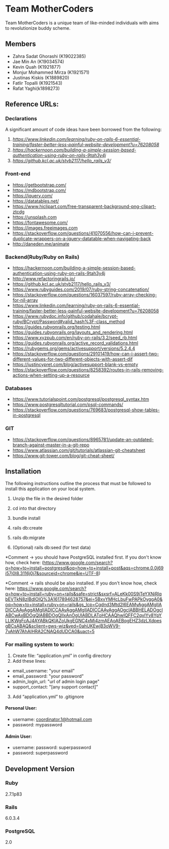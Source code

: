 # Team MotherCoders 

Team MotherCoders is a unique team of like-minded individuals with aims to revolutionize buddy scheme. 


## Members
  - Zahra Sadat Ghorashi (K19022385)  
  - Jae Min An (K19034574) 
  - Kevin Quah (K1921877)
  - Monjur Mohammed Mirza (K1921571)
  - Justinas Kiskis (K1889820)
  - Fatlir Topalli (K1921543)
  - Rafat Yaghi(k1898273) 



  
## Reference URLs:  

### Declarations

A significant amount of code ideas have been borrowed from the following: 
1. *https://www.linkedin.com/learning/ruby-on-rails-6-essential-training/faster-better-less-painful-website-development?u=76208058*
2. *https://hackernoon.com/building-a-simple-session-based-authentication-using-ruby-on-rails-9tah3y4j*
3. *https://github.kcl.ac.uk/stvb2117/hello_rails_v3/*


### Front-end  
- https://getbootstrap.com/  
- https://mdbootstrap.com/  
- https://jquery.com/  
- https://datatables.net/  
- https://www.hiclipart.com/free-transparent-background-png-clipart-ztcdg  
- https://unsplash.com  
- https://fontawesome.com/
- https://images.freeimages.com
- https://stackoverflow.com/questions/41070556/how-can-i-prevent-duplicate-wrappers-on-a-jquery-datatable-when-navigating-back
- http://daneden.me/animate
  
### Backend(Ruby/Ruby on Rails)  
- https://hackernoon.com/building-a-simple-session-based-authentication-using-ruby-on-rails-9tah3y4j  
- http://www.refactoringrails.io/  
- https://github.kcl.ac.uk/stvb2117/hello_rails_v3/  
- https://www.rubyguides.com/2019/07/ruby-string-concatenation/  
- https://stackoverflow.com/questions/16037597/ruby-array-checking-for-nil-array  
- https://www.linkedin.com/learning/ruby-on-rails-6-essential-training/faster-better-less-painful-website-development?u=76208058  
- https://www.rubydoc.info/github/codahale/bcrypt-ruby/BCrypt/Password#valid_hash%3F-class_method  
- https://guides.rubyonrails.org/testing.html  
- https://guides.rubyonrails.org/layouts_and_rendering.html  
- https://www.xyzpub.com/en/ruby-on-rails/3.2/seed_rb.html  
- https://guides.rubyonrails.org/active_record_validations.html  
- https://rubygems.org/gems/activesupport/versions/5.2.4.4  
- https://stackoverflow.com/questions/29101419/how-can-i-assert-two-different-values-for-two-different-objects-with-assert-dif
- https://justincypret.com/blog/activesupport-blank-vs-empty  
- https://stackoverflow.com/questions/8258392/routes-in-rails-removing-actions-when-setting-up-a-resource
  
### Databases  
- https://www.tutorialspoint.com/postgresql/postgresql_syntax.htm  
- https://www.postgresqltutorial.com/psql-commands/  
- https://stackoverflow.com/questions/769683/postgresql-show-tables-in-postgresql  

### GIT
- https://stackoverflow.com/questions/8965781/update-an-outdated-branch-against-master-in-a-git-repo
- https://www.atlassian.com/git/tutorials/atlassian-git-cheatsheet
- https://www.git-tower.com/blog/git-cheat-sheet/


## Installation

The following instructions outline the process that must be followed to install this application on your local system.

1. Unzip the file in the desired folder

2. cd into that directory

3. bundle install

4. rails db:create

5. rails db:migrate

6. (Optional) rails db:seed (for test data)

*Comment -> you should have PostgreSQL installed first. If you don't know how, check here: (https://www.google.com/search?q=how+to+install+postgresql&oq=how+to+install+post&aqs=chrome.0.0j69i57j0l8.3116j0j7&sourceid=chrome&ie=UTF-8)

*Comment -> rails should be also installed. If you don't know how, check here: https://www.google.com/search?q=how+to+install+ruby+on+rails&safe=strict&sxsrf=ALeKk00S9iTeYXNiRlqbEVTkN8zIBdlOIQ%3A1617894628757&ei=5BxvYMHcLbuFwPAPkOyggA0&oq=how+to+install+ruby+on+rails&gs_lcp=Cgdnd3Mtd2l6EAMyAggAMgIIADICCAAyAggAMgIIADICCAAyAggAMgIIADICCAAyAggAOgcIABBHELADOgcIABCwAxBDOgQIABBDOgQIIxAnOgUIABDLAToHCAAQhwIQFFC2qylYv8YpYLLIKWgFcAJ4AYABkQKIAZoUkgEGNC4xMi4zmAEAoAEBqgEHZ3dzLXdpesgBCsABAQ&sclient=gws-wiz&ved=0ahUKEwjB3oWV9-7vAhW7AhAIHRA2CNAQ4dUDCA0&uact=5

### For mailing system to work: 
1. Create file: “application.yml” in config directory 
2. Add these lines:  

- email_username: "your email" 
- email_password: "your password” 
- admin_login_url: "url of admin login page" 
- support_contact: "[any support contact]" 

3. Add “application.yml” to .gitignore 

#### Personal User:  
- username: coordinator.1@hotmail.com
- password: mypassword

#### Admin User:  
- username: password: superpassword 
- password: superpassword
 

## Development Version

### Ruby
2.7.1p83
### Rails
6.0.3.4
### PostgreSQL
2.0

